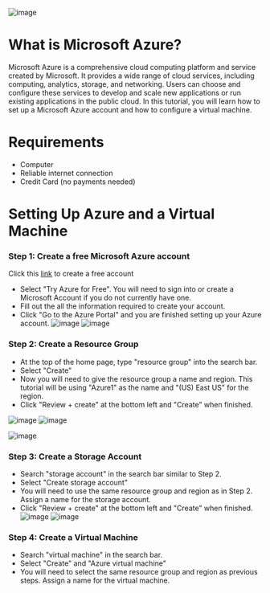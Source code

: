 ![image](https://github.com/user-attachments/assets/f499f67e-3444-442d-8d54-77b157aba2eb)
# What is Microsoft Azure?
Microsoft Azure is a comprehensive cloud computing platform and service created by Microsoft. It provides a wide range of cloud services, including computing, analytics, storage, and networking. Users can choose and configure these services to develop and scale new applications or run existing applications in the public cloud.
In this tutorial, you will learn how to set up a Microsoft Azure account and how to configure a virtual machine.

# Requirements
- Computer
- Reliable internet connection
- Credit Card (no payments needed)

# Setting Up Azure and a Virtual Machine
### Step 1: Create a free Microsoft Azure account

Click this [link](https://azure.microsoft.com/en-us) to create a free account

- Select "Try Azure for Free". You will need to sign into or create a Microsoft Account if you do not currently have one.
- Fill out the all the information required to create your account.
- Click "Go to the Azure Portal" and you are finished setting up your Azure account.
 ![image](https://github.com/user-attachments/assets/73d375a0-f9a2-4f5c-8040-ec353433e29b)
 ![image](https://github.com/user-attachments/assets/9bb5bec0-1695-4064-b28a-132d8f2c89f3)

### Step 2: Create a Resource Group

- At the top of the home page, type "resource group" into the search bar.
- Select "Create"
- Now you will need to give the resource group a name and region. This tutorial will be using "Azure1" as the name and "(US) East US" for the region.
- Click "Review + create" at the bottom left and "Create" when finished.
  
![image](https://github.com/user-attachments/assets/c237c181-3429-4b17-abaa-60ff6bd53c9f)
![image](https://github.com/user-attachments/assets/b65e7bf4-5e0c-45b0-a593-3e6ca1dcd59e)

![image](https://github.com/user-attachments/assets/140d4eea-c7f1-40db-a3e4-eb7bbb5b8a3d)

### Step 3: Create a Storage Account

- Search "storage account" in the search bar similar to Step 2.
- Select "Create storage account"
- You will need to use the same resource group and region as in Step 2. Assign a name for the storage account.
- Click "Review + create" at the bottom left and "Create" when finished.
![image](https://github.com/user-attachments/assets/f0694be5-b1d3-4139-a118-04b030358624)
![image](https://github.com/user-attachments/assets/c2da34f3-7a2c-4d1e-a4bc-db18d0639892)

### Step 4: Create a Virtual Machine

- Search "virtual machine" in the search bar.
- Select "Create" and "Azure virtual machine"
- You will need to select the same resource group and region as previous steps. Assign a name for the virtual machine.
